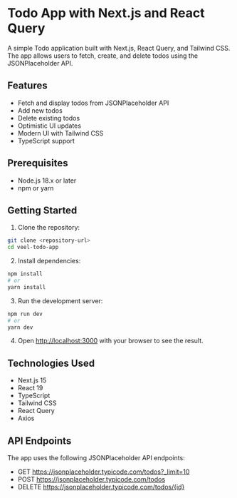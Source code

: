 # Todo App with Next.js and React Query

A simple Todo application built with Next.js, React Query, and Tailwind CSS. The app allows users to fetch, create, and delete todos using the JSONPlaceholder API.

## Features

- Fetch and display todos from JSONPlaceholder API
- Add new todos
- Delete existing todos
- Optimistic UI updates
- Modern UI with Tailwind CSS
- TypeScript support

## Prerequisites

- Node.js 18.x or later
- npm or yarn

## Getting Started

1. Clone the repository:

```bash
git clone <repository-url>
cd veel-todo-app
```

2. Install dependencies:

```bash
npm install
# or
yarn install
```

3. Run the development server:

```bash
npm run dev
# or
yarn dev
```

4. Open [http://localhost:3000](http://localhost:3000) with your browser to see the result.

## Technologies Used

- Next.js 15
- React 19
- TypeScript
- Tailwind CSS
- React Query
- Axios

## API Endpoints

The app uses the following JSONPlaceholder API endpoints:

- GET https://jsonplaceholder.typicode.com/todos?_limit=10
- POST https://jsonplaceholder.typicode.com/todos
- DELETE https://jsonplaceholder.typicode.com/todos/{id}

